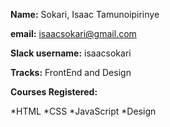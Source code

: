 **Name:** Sokari, Isaac Tamunoipirinye

**email:** isaacsokari@gmail.com

**Slack username:** isaacsokari

**Tracks:** FrontEnd and Design

**Courses Registered:**

*HTML
*CSS
*JavaScript
*Design
